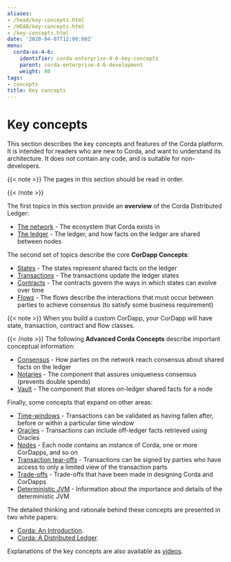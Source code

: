 ```yaml
---
aliases:
- /head/key-concepts.html
- /HEAD/key-concepts.html
- /key-concepts.html
date: '2020-04-07T12:00:00Z'
menu:
  corda-os-4-6:
    identifier: corda-enterprise-4-6-key-concepts
    parent: corda-enterprise-4-6-development
    weight: 80
tags:
- concepts
title: Key concepts
---
```




# Key concepts

This section describes the key concepts and features of the Corda platform. It is intended for readers who are new to
Corda, and want to understand its architecture. It does not contain any code, and is suitable for non-developers.

{{< note >}}
The pages in this section should be read in order.

{{< /note >}}

The first topics in this section provide an **overview** of the Corda Distributed Ledger:

* [The network](key-concepts-ecosystem.md) - The ecosystem that Corda exists in
* [The ledger](key-concepts-ledger.md) - The ledger, and how facts on the ledger are shared between nodes

The second set of topics describe the core **CorDapp Concepts**:

* [States](key-concepts-states.md) - The states represent shared facts on the ledger
* [Transactions](key-concepts-transactions.md) - The transactions update the ledger states
* [Contracts](key-concepts-contracts.md) - The contracts govern the ways in which states can evolve over time
* [Flows](key-concepts-flows.md) - The flows describe the interactions that must occur between parties to achieve consensus (to satisfy some business requirement)

{{< note >}}
When you build a custom CorDapp, your CorDapp will have state, transaction, contract and flow classes.

{{< /note >}}
The following **Advanced Corda Concepts** describe important conceptual information:

* [Consensus](key-concepts-consensus.md) - How parties on the network reach consensus about shared facts on the ledger
* [Notaries](key-concepts-notaries.md) - The component that assures uniqueness consensus (prevents double spends)
* [Vault](key-concepts-vault.md) - The component that stores on-ledger shared facts for a node

Finally, some concepts that expand on other areas:

* [Time-windows](key-concepts-time-windows.md) - Transactions can be validated as having fallen after, before or within a particular time window
* [Oracles](key-concepts-oracles.md) - Transactions can include off-ledger facts retrieved using Oracles
* [Nodes](key-concepts-node.md) - Each node contains an instance of Corda, one or more CorDapps, and so on
* [Transaction tear-offs](key-concepts-tearoffs.md) - Transactions can be signed by parties who have access to only a limited view of the transaction parts
* [Trade-offs](key-concepts-tradeoffs.md) - Trade-offs that have been made in designing Corda and CorDapps
* [Deterministic JVM](key-concepts-djvm.md) - Information about the importance and details of the deterministic JVM

The detailed thinking and rationale behind these concepts are presented in two white papers:

* [Corda: An Introduction](https://www.r3.com/white-papers/the-corda-platform-an-introduction-whitepaper/).
* [Corda: A Distributed Ledger](https://www.r3.com/white-papers/corda-technical-whitepaper/).

Explanations of the key concepts are also available as [videos](https://vimeo.com/album/4555732/).
